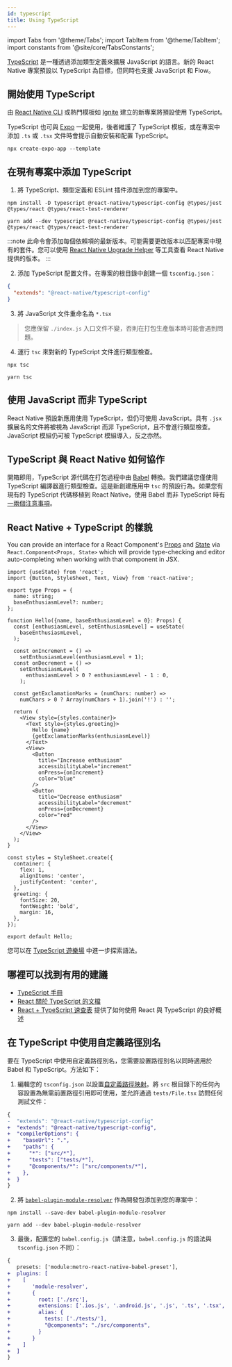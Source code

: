 ```yaml
---
id: typescript
title: Using TypeScript
---
```


import Tabs from '@theme/Tabs'; import TabItem from '@theme/TabItem'; import constants from '@site/core/TabsConstants';

[TypeScript][ts] 是一種透過添加類型定義來擴展 JavaScript 的語言。新的 React Native 專案預設以 TypeScript 為目標，但同時也支援 JavaScript 和 Flow。

## 開始使用 TypeScript

由 [React Native CLI](getting-started-without-a-framework#step-1-creating-a-new-application) 或熱門模板如 [Ignite][ignite] 建立的新專案將預設使用 TypeScript。

TypeScript 也可與 [Expo][expo] 一起使用，後者維護了 TypeScript 模板，或在專案中添加 `.ts` 或 `.tsx` 文件時會提示自動安裝和配置 TypeScript。

```shell
npx create-expo-app --template
```

## 在現有專案中添加 TypeScript

1. 將 TypeScript、類型定義和 ESLint 插件添加到您的專案中。

<Tabs groupId="package-manager" queryString defaultValue={constants.defaultPackageManager} values={constants.packageManagers}>
<TabItem value="npm">

```shell
npm install -D typescript @react-native/typescript-config @types/jest @types/react @types/react-test-renderer
```

</TabItem>
<TabItem value="yarn">

```shell
yarn add --dev typescript @react-native/typescript-config @types/jest @types/react @types/react-test-renderer
```

</TabItem>
</Tabs>

:::note
此命令會添加每個依賴項的最新版本。可能需要更改版本以匹配專案中現有的套件。您可以使用 [React Native Upgrade Helper](https://react-native-community.github.io/upgrade-helper/) 等工具查看 React Native 提供的版本。
:::

2. 添加 TypeScript 配置文件。在專案的根目錄中創建一個 `tsconfig.json`：

```json title="tsconfig.json"
{
  "extends": "@react-native/typescript-config"
}
```

3. 將 JavaScript 文件重命名為 `*.tsx`

> 您應保留 `./index.js` 入口文件不變，否則在打包生產版本時可能會遇到問題。

4. 運行 `tsc` 來對新的 TypeScript 文件進行類型檢查。

<Tabs groupId="package-manager" queryString defaultValue={constants.defaultPackageManager} values={constants.packageManagers}>
<TabItem value="npm">

```shell
npx tsc
```

</TabItem>
<TabItem value="yarn">

```shell
yarn tsc
```

</TabItem>
</Tabs>

## 使用 JavaScript 而非 TypeScript

React Native 預設新應用使用 TypeScript，但仍可使用 JavaScript。具有 `.jsx` 擴展名的文件將被視為 JavaScript 而非 TypeScript，且不會進行類型檢查。JavaScript 模組仍可被 TypeScript 模組導入，反之亦然。

## TypeScript 與 React Native 如何協作

開箱即用，TypeScript 源代碼在打包過程中由 [Babel][babel] 轉換。我們建議您僅使用 TypeScript 編譯器進行類型檢查。這是新創建應用中 `tsc` 的預設行為。如果您有現有的 TypeScript 代碼移植到 React Native，使用 Babel 而非 TypeScript 時有[一兩個注意事項][babel-7-caveats]。

## React Native + TypeScript 的樣貌

You can provide an interface for a React Component's [Props](props) and [State](state) via `React.Component<Props, State>` which will provide type-checking and editor auto-completing when working with that component in JSX.

```tsx title="components/Hello.tsx"
import {useState} from 'react';
import {Button, StyleSheet, Text, View} from 'react-native';

export type Props = {
  name: string;
  baseEnthusiasmLevel?: number;
};

function Hello({name, baseEnthusiasmLevel = 0}: Props) {
  const [enthusiasmLevel, setEnthusiasmLevel] = useState(
    baseEnthusiasmLevel,
  );

  const onIncrement = () =>
    setEnthusiasmLevel(enthusiasmLevel + 1);
  const onDecrement = () =>
    setEnthusiasmLevel(
      enthusiasmLevel > 0 ? enthusiasmLevel - 1 : 0,
    );

  const getExclamationMarks = (numChars: number) =>
    numChars > 0 ? Array(numChars + 1).join('!') : '';

  return (
    <View style={styles.container}>
      <Text style={styles.greeting}>
        Hello {name}
        {getExclamationMarks(enthusiasmLevel)}
      </Text>
      <View>
        <Button
          title="Increase enthusiasm"
          accessibilityLabel="increment"
          onPress={onIncrement}
          color="blue"
        />
        <Button
          title="Decrease enthusiasm"
          accessibilityLabel="decrement"
          onPress={onDecrement}
          color="red"
        />
      </View>
    </View>
  );
}

const styles = StyleSheet.create({
  container: {
    flex: 1,
    alignItems: 'center',
    justifyContent: 'center',
  },
  greeting: {
    fontSize: 20,
    fontWeight: 'bold',
    margin: 16,
  },
});

export default Hello;
```

您可以在 [TypeScript 遊樂場][tsplay] 中進一步探索語法。

## 哪裡可以找到有用的建議

- [TypeScript 手冊][ts-handbook]
- [React 關於 TypeScript 的文檔][react-ts]
- [React + TypeScript 速查表][cheat] 提供了如何使用 React 與 TypeScript 的良好概述

## 在 TypeScript 中使用自定義路徑別名

要在 TypeScript 中使用自定義路徑別名，您需要設置路徑別名以同時適用於 Babel 和 TypeScript。方法如下：

1. 編輯您的 `tsconfig.json` 以設置[自定義路徑映射][path-map]。將 `src` 根目錄下的任何內容設置為無需前置路徑引用即可使用，並允許通過 `tests/File.tsx` 訪問任何測試文件：

```diff
{
-  "extends": "@react-native/typescript-config"
+  "extends": "@react-native/typescript-config",
+  "compilerOptions": {
+    "baseUrl": ".",
+    "paths": {
+      "*": ["src/*"],
+      "tests": ["tests/*"],
+      "@components/*": ["src/components/*"],
+    },
+  }
}
```

2. 將 [`babel-plugin-module-resolver`][bpmr] 作為開發包添加到您的專案中：

<Tabs groupId="package-manager" queryString defaultValue={constants.defaultPackageManager} values={constants.packageManagers}>
<TabItem value="npm">

```shell
npm install --save-dev babel-plugin-module-resolver
```

</TabItem>
<TabItem value="yarn">

```shell
yarn add --dev babel-plugin-module-resolver
```

</TabItem>
</Tabs>

3. 最後，配置您的 `babel.config.js`（請注意，`babel.config.js` 的語法與 `tsconfig.json` 不同）：

```diff
{
   presets: ['module:metro-react-native-babel-preset'],
+  plugins: [
+    [
+       'module-resolver',
+       {
+         root: ['./src'],
+         extensions: ['.ios.js', '.android.js', '.js', '.ts', '.tsx', '.json'],
+         alias: {
+           tests: ['./tests/'],
+           "@components": "./src/components",
+         }
+       }
+    ]
+  ]
}
```

[react-ts]: https://react.dev/learn/typescript

[ts]: https://www.typescriptlang.org/

[flow]: https://flow.org

[ts-template]: https://github.com/react-native-community/react-native-template-typescript

[babel]: /docs/javascript-environment#javascript-syntax-transformers

[babel-7-caveats]: https://babeljs.io/docs/en/next/babel-plugin-transform-typescript

[cheat]: https://github.com/typescript-cheatsheets/react-typescript-cheatsheet#reacttypescript-cheatsheets

[ts-handbook]: https://www.typescriptlang.org/docs/handbook/intro.html

[path-map]: https://www.typescriptlang.org/docs/handbook/module-resolution.html#path-mapping

[bpmr]: https://github.com/tleunen/babel-plugin-module-resolver

[expo]: https://expo.io

[ignite]: https://github.com/infinitered/ignite

[tsplay]: https://www.typescriptlang.org/play?strictNullChecks=false&jsx=3#code/JYWwDg9gTgLgBAJQKYEMDG8BmUIjgcilQ3wG4BYAKFEljgG8AhAVxhggDsAaOAZRgCeAGyS8AFkiQweAFSQAPaXABqwJAHcAvnGy4CRdDAC0HFDGAA3JGSpUFteILBI4ABRxgAznAC8DKnBwpiBIAFxwnjBQwBwA5hSUgQBGKJ5IAKIcMGLMnsCpIAAySFZCAPzhHMwgSUhQCZq2lGickXAAEkhCQhDhyIYAdABiAMIAPO4QXgB8vnAAFPRBKCE8KWmZ2bn5nkUlXXMADHCaAJS+s-QBcC0cbQDaSFk5eQXFpTxpMJsvO3ulAF05v0MANcqIYGYkPN1hlnts3vshKcEtdbm1OABJDhoIghLJzebnHyzL4-BG7d5deZPLavSlIuAAajgAEYUWjWvBOAARJC4pD4+B+IkXCJScn0-7U2m-RGlOCzY5lOCyinSoRwIxsuDhQ4cyicu7wWIS+RoIQrMzATgAWRQUAA1t4RVUQCMxA7PJVqrUoMTZm6PV7FXBlXAAIJQKAoATzIOeqDeFnsgYAKwgMXm+AAhPhzuF8DZDYk4EQYMwoBwFtdAmNVBoIoIRD56JFhEhPANbpCYnVNNNa4E4GM5Iomx3W+2RF3YkQpDFYgOh8OOl0evR8ARGqXV4F6MEkDu98P6KbvubLSBrXaHc6afCpVTkce92MAPRjmCD3fD+tqdQfxPOsWDYTgVz3cwYBbAAibEBVSFw1SlGCINXdA0E7PIkmAIRgEEQoUFqIQfBgmIBSFVDfxPTh3Cw1ssRxPFaVfYCbggHooFIpIhGYJAqLY98gOAsZQPYDg0OHKDYL5BC0lVR8-gEti4AwrDgBwvCCKIrpSIAE35ZismUtjaKITxPAYjhZKMmBWOAlpONIog9JMvchIgj8G0AocvIA4SDU0VFmi5CcZzmfgO3ESQYG7AwYGhK5Sx7FA+ygcIktXTARHkcJWS4IcUDw2IOExBKQG9OAYMwrI6hggrfzTXJzEwAQRk4BKsnCaraTq65NAawI5xixcMqHTAOt4YAAC8wjgAAmQ5BuHCasgAdSQYBYjEGBCySDi9PwZbAmvKBYhiPKADZloGqgzmC+xoHgAzMBQZghHgTpuggBIgA